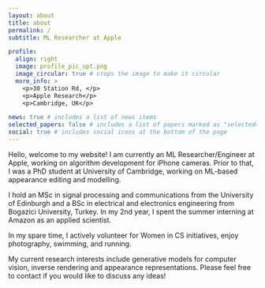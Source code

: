 ```yaml
---
layout: about
title: about
permalink: /
subtitle: ML Researcher at Apple

profile:
  align: right
  image: profile_pic_upt.png
  image_circular: true # crops the image to make it circular
  more_info: >
    <p>30 Station Rd, </p>
    <p>Apple Research</p>
    <p>Cambridge, UK</p>

news: true # includes a list of news items
selected_papers: false # includes a list of papers marked as "selected={true}"
social: true # includes social icons at the bottom of the page
---
```


Hello, welcome to my website! I am currently an ML Researcher/Engineer at Apple, working on algorithm development for iPhone cameras.
Prior to that, I was a PhD student at University of Cambridge, working on ML-based appearance editing and modelling.

I hold an MSc in signal processing and communications from the University of Edinburgh and a BSc in electrical and electronics engineering from Bogazici University, Turkey.
In my 2nd year, I spent the summer interning at Amazon as an applied scientist. 

In my spare time, I actively volunteer for Women in CS initiatives, enjoy photography, swimming, and running.

My current research interests include generative models for computer vision, inverse rendering and appearance representations. Please feel free to contact if you would like to discuss any ideas!